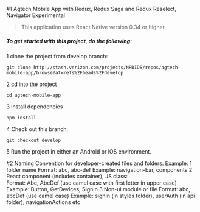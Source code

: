 #1 Agtech Mobile App with Redux, Redux Saga and Redux Reselect, Navigator Experimental
> This application uses React Native version 0.34 or higher
##### To get started with this project, do the following:

1 clone the project from develop branch:
```
git clone http://stash.verizon.com/projects/NPDIDS/repos/agtech-mobile-app/browse?at=refs%2Fheads%2Fdevelop
```
2 cd into the project
```
cd agtech-mobile-app
```
3 install dependencies
```
npm install
```
4 Check out this branch:
```
git checkout develop
```
5 Run the project in either an Android or iOS environment.

#2 Naming Convention for developer-created files and folders:
Example:
1 folder name
  Format: abc, abc-def
  Example: navigation-bar, components
2 React component (includes container), JS class:   
  Format: Abc, AbcDef (use camel case with first letter in upper case)
  Example: Button, GetDevices, SignIn
3 Non-ui module or file
  Format: abc, abcDef (use camel case)
  Example: signIn (in styles folder), userAuth (in api folder), navigationActions etc
